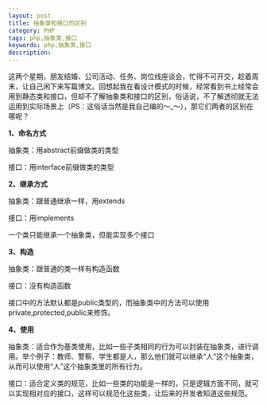```yaml
---
layout: post
title: 抽象类和接口的区别
category: PHP
tags: php,抽象类,接口
keywords: php,抽象类,接口
description: 
---
```


这两个星期，朋友结婚、公司活动、任务、岗位线座谈会，忙得不可开交，趁着周末，让自己闲下来写篇博文。回想起我在看设计模式的时候，经常看到书上经常会用到静态类和接口，但却不了解抽象类和接口的区别，俗话说，不了解透彻就无法运用到实际场景上（PS：这俗话当然是我自己编的～_～），那它们两者的区别在哪呢？

**1、命名方式**

抽象类：用abstract前缀做类的类型

接口：用interface前缀做类的类型

**2、继承方式**

抽象类：跟普通继承一样，用extends

接口：用implements

一个类只能继承一个抽象类，但能实现多个接口

**3、构造**

抽象类：跟普通的类一样有构造函数

接口：没有构造函数

接口中的方法默认都是public类型的，而抽象类中的方法可以使用private,protected,public来修饰。

**4、使用**

抽象类：适合作为基类使用，比如一些子类相同的行为可以封装在抽象类，进行调用。举个例子：教师、警察、学生都是人，那么他们就可以继承“人”这个抽象类，从而可以使用“人”这个抽象类里的所有行为。

接口：适合定义类的规范，比如一些类的功能是一样的，只是逻辑方面不同，就可以实现相对应的接口，这样可以规范化这些类，让后来的开发者知道这些规范。

&nbsp;

&nbsp;


